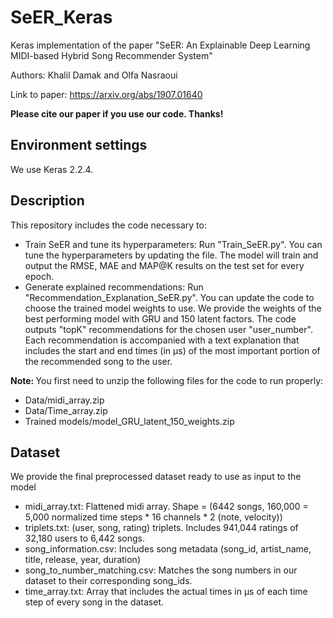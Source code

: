 # SeER_Keras
Keras implementation of the paper "SeER: An Explainable Deep Learning MIDI-based Hybrid Song Recommender System"

Authors: Khalil Damak and Olfa Nasraoui

Link to paper: https://arxiv.org/abs/1907.01640

<b>Please cite our paper if you use our code. Thanks!</b>

## Environment settings
We use Keras 2.2.4.

## Description
This repository includes the code necessary to:
* Train SeER and tune its hyperparameters:
Run "Train_SeER.py". You can tune the hyperparameters by updating the file. The model will train and output the RMSE, MAE and MAP@K results on the test set for every epoch.
* Generate explained recommendations:
Run "Recommendation_Explanation_SeER.py". You can update the code to choose the trained model weights to use. We provide the weights of the best performing model with GRU and 150 latent factors. The code outputs "topK" recommendations for the chosen user "user_number". Each recommendation is accompanied with a text explanation that includes the start and end times (in μs) of the most important portion of the recommended song to the user.

<b>Note: </b>You first need to unzip the following files for the code to run properly:
* Data/midi_array.zip
* Data/Time_array.zip
* Trained models/model_GRU_latent_150_weights.zip

## Dataset
We provide the final preprocessed dataset ready to use as input to the model
* midi_array.txt: Flattened midi array. Shape = (6442 songs, 160,000 = 5,000 normalized time steps * 16 channels * 2 (note, velocity))
* triplets.txt: (user, song, rating) triplets. Includes 941,044 ratings of 32,180 users to 6,442 songs.
* song_information.csv: Includes song metadata (song_id, artist_name, title, release, year, duration)
* song_to_number_matching.csv: Matches the song numbers in our dataset to their corresponding song_ids.
* time_array.txt: Array that includes the actual times in μs of each time step of every song in the dataset.
